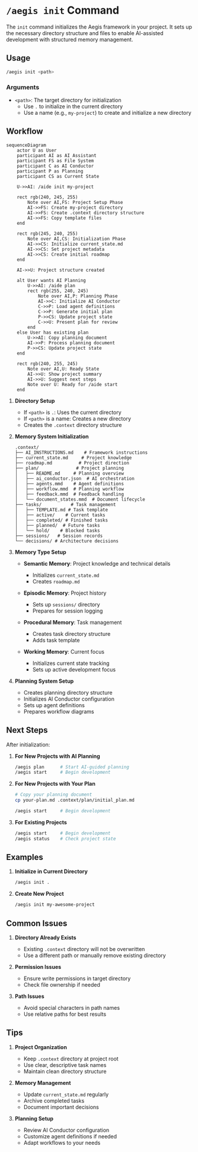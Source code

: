 # `/aegis init` Command

The `init` command initializes the Aegis framework in your project. It sets up the necessary directory structure and files to enable AI-assisted development with structured memory management.

## Usage

```bash
/aegis init <path>
```

### Arguments

- `<path>`: The target directory for initialization
  - Use `.` to initialize in the current directory
  - Use a name (e.g., `my-project`) to create and initialize a new directory

## Workflow
```mermaid
sequenceDiagram
    actor U as User
    participant AI as AI Assistant
    participant FS as File System
    participant C as AI Conductor
    participant P as Planning
    participant CS as Current State

    U->>AI: /aide init my-project
    
    rect rgb(240, 245, 255)
        Note over AI,FS: Project Setup Phase
        AI->>FS: Create my-project directory
        AI->>FS: Create .context directory structure
        AI->>FS: Copy template files
    end

    rect rgb(245, 240, 255)
        Note over AI,CS: Initialization Phase
        AI->>CS: Initialize current_state.md
        AI->>CS: Set project metadata
        AI->>CS: Create initial roadmap
    end

    AI->>U: Project structure created
    
    alt User wants AI Planning
        U->>AI: /aide plan
        rect rgb(255, 240, 245)
            Note over AI,P: Planning Phase
            AI->>C: Initialize AI Conductor
            C->>P: Load agent definitions
            C->>P: Generate initial plan
            P->>CS: Update project state
            C->>U: Present plan for review
        end
    else User has existing plan
        U->>AI: Copy planning document
        AI->>P: Process planning document
        P->>CS: Update project state
    end

    rect rgb(240, 255, 245)
        Note over AI,U: Ready State
        AI->>U: Show project summary
        AI->>U: Suggest next steps
        Note over U: Ready for /aide start
    end
```

1. **Directory Setup**
   - If `<path>` is `.`: Uses the current directory
   - If `<path>` is a name: Creates a new directory
   - Creates the `.context` directory structure

2. **Memory System Initialization**
   ```
   .context/
   ├── AI_INSTRUCTIONS.md    # Framework instructions
   ├── current_state.md     # Project knowledge
   ├── roadmap.md          # Project direction
   ├── plan/              # Project planning
   │   ├── README.md     # Planning overview
   │   ├── ai_conductor.json  # AI orchestration
   │   ├── agents.mmd    # Agent definitions
   │   ├── workflow.mmd  # Planning workflow
   │   ├── feedback.mmd  # Feedback handling
   │   └── document_states.mmd  # Document lifecycle
   ├── tasks/           # Task management
   │   ├── TEMPLATE.md # Task template
   │   ├── active/    # Current tasks
   │   ├── completed/ # Finished tasks
   │   ├── planned/  # Future tasks
   │   └── hold/    # Blocked tasks
   ├── sessions/   # Session records
   └── decisions/ # Architecture decisions
   ```

3. **Memory Type Setup**
   - **Semantic Memory**: Project knowledge and technical details
     - Initializes `current_state.md`
     - Creates `roadmap.md`
   
   - **Episodic Memory**: Project history
     - Sets up `sessions/` directory
     - Prepares for session logging
   
   - **Procedural Memory**: Task management
     - Creates task directory structure
     - Adds task template
   
   - **Working Memory**: Current focus
     - Initializes current state tracking
     - Sets up active development focus

4. **Planning System Setup**
   - Creates planning directory structure
   - Initializes AI Conductor configuration
   - Sets up agent definitions
   - Prepares workflow diagrams

## Next Steps

After initialization:

1. **For New Projects with AI Planning**
   ```bash
   /aegis plan      # Start AI-guided planning
   /aegis start     # Begin development
   ```

2. **For New Projects with Your Plan**
   ```bash
   # Copy your planning document
   cp your-plan.md .context/plan/initial_plan.md
   
   /aegis start     # Begin development
   ```

3. **For Existing Projects**
   ```bash
   /aegis start     # Begin development
   /aegis status    # Check project state
   ```

## Examples

1. **Initialize in Current Directory**
   ```bash
   /aegis init .
   ```

2. **Create New Project**
   ```bash
   /aegis init my-awesome-project
   ```

## Common Issues

1. **Directory Already Exists**
   - Existing `.context` directory will not be overwritten
   - Use a different path or manually remove existing directory

2. **Permission Issues**
   - Ensure write permissions in target directory
   - Check file ownership if needed

3. **Path Issues**
   - Avoid special characters in path names
   - Use relative paths for best results

## Tips

1. **Project Organization**
   - Keep `.context` directory at project root
   - Use clear, descriptive task names
   - Maintain clean directory structure

2. **Memory Management**
   - Update `current_state.md` regularly
   - Archive completed tasks
   - Document important decisions

3. **Planning Setup**
   - Review AI Conductor configuration
   - Customize agent definitions if needed
   - Adapt workflows to your needs